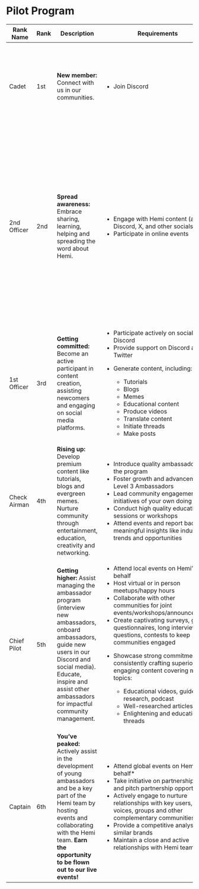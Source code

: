 # Pilot Program



<table><thead><tr><th width="158">Rank Name</th><th width="82">Rank</th><th width="311">Description</th><th width="277">Requirements</th><th width="245">Non-Material Rewards</th><th>Swag</th><th width="262">How to Advance</th></tr></thead><tbody><tr><td>Cadet</td><td>1st</td><td><strong>New member:</strong> Connect with us in our communities.</td><td><ul><li>Join Discord</li></ul></td><td><ul><li>Become a part of our community</li></ul></td><td>N/A</td><td><ul><li>Unlock Discord Level 1</li><li>Follow us on X</li><li>Finish "Intro to Hemi" quiz on Absinthe</li></ul></td></tr><tr><td>2nd Officer</td><td>2nd</td><td><strong>Spread awareness:</strong> Embrace sharing, learning, helping and spreading the word about Hemi. </td><td><ul><li>Engage with Hemi content (across Discord, X, and other socials)</li><li>Participate in online events</li></ul></td><td><ul><li>Access to private Ambassador Discord channel</li></ul></td><td>Stickers</td><td><ul><li>Engage with us on X (like, repost, comment)</li><li>Make a meme and share it in the Discord and tag Twitter account</li><li>Add the airplane emoji to your Twitter name</li><li>Post two original Tweets about our updates</li></ul></td></tr><tr><td>1st Officer</td><td>3rd</td><td><strong>Getting committed:</strong> Become an active participant in content creation, assisting newcomers and engaging on social media platforms. </td><td><ul><li>Participate actively on socials and Discord</li><li>Provide support on Discord and Twitter</li><li><p>Generate content, including:</p><ul><li>Tutorials</li><li>Blogs</li><li>Memes</li><li>Educational content</li><li>Produce videos</li><li>Translate content</li><li>Initiate threads</li><li>Make posts</li></ul></li></ul></td><td></td><td>Pin</td><td></td></tr><tr><td>Check Airman</td><td>4th</td><td><strong>Rising up:</strong> Develop premium content like tutorials, blogs and evergreen memes. Nurture community through entertainment, education, creativity and networking.</td><td><ul><li>Introduce quality ambassadors to the program</li><li>Foster growth and advancement of Level 3 Ambassadors</li><li>Lead community engagement initiatives of your own doing</li><li>Conduct high quality education sessions or workshops</li><li>Attend events and report back meaningful insights like industry trends and opportunities</li></ul></td><td></td><td></td><td></td></tr><tr><td>Chief Pilot</td><td>5th</td><td><strong>Getting higher:</strong> Assist managing the ambassador program (interview new ambassadors, onboard ambassadors, guide new users in our Discord and social media). Educate, inspire and assist other ambassadors for impactful community management.</td><td><ul><li>Attend local events on Hemi’s behalf</li><li>Host virtual or in person meetups/happy hours</li><li>Collaborate with other communities for joint events/workshops/announcements</li><li>Create captivating surveys, games, questionnaires, long interview questions, contests to keep communities engaged</li><li><p>Showcase strong commitment to consistently crafting superior engaging content covering many topics:</p><ul><li>Educational videos, guides, research, podcast</li><li>Well-researched articles</li><li>Enlightening and educational threads</li></ul></li></ul></td><td></td><td></td><td></td></tr><tr><td>Captain</td><td>6th</td><td><strong>You’ve peaked:</strong> Actively assist in the development of young ambassadors and be a key part of the Hemi team by hosting events and collaborating with the Hemi team. <strong>Earn the opportunity to be flown out to our live events!</strong></td><td><ul><li>Attend global events on Hemi’s behalf*</li><li>Take initiative on partnerships: find and pitch partnership opportunities </li><li>Actively engage to nurture relationships with key users, key voices, groups and other complementary communities</li><li>Provide a competitive analysis to similar brands</li><li>Maintain a close and active relationships with Hemi team</li></ul></td><td></td><td></td><td></td></tr></tbody></table>
